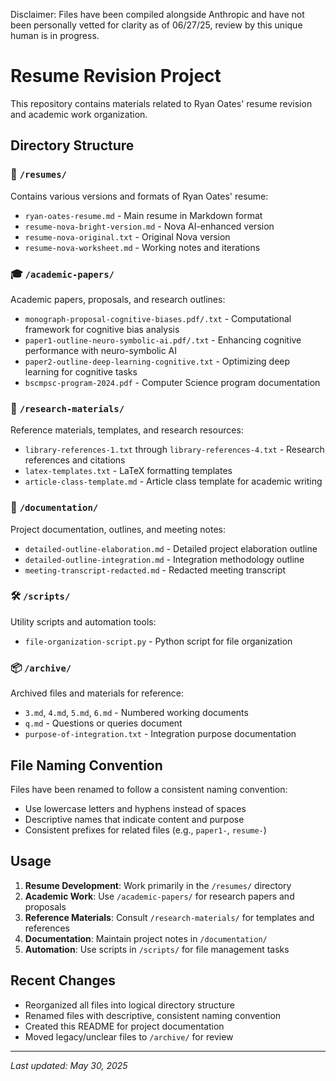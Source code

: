 Disclaimer: Files have been compiled alongside Anthropic and have not been personally vetted for clarity as of 06/27/25, review by this unique human is in progress. 

# Resume Revision Project

This repository contains materials related to Ryan Oates' resume revision and academic work organization.

## Directory Structure

### 📄 `/resumes/`
Contains various versions and formats of Ryan Oates' resume:
- `ryan-oates-resume.md` - Main resume in Markdown format
- `resume-nova-bright-version.md` - Nova AI-enhanced version
- `resume-nova-original.txt` - Original Nova version
- `resume-nova-worksheet.md` - Working notes and iterations

### 🎓 `/academic-papers/`
Academic papers, proposals, and research outlines:
- `monograph-proposal-cognitive-biases.pdf/.txt` - Computational framework for cognitive bias analysis
- `paper1-outline-neuro-symbolic-ai.pdf/.txt` - Enhancing cognitive performance with neuro-symbolic AI
- `paper2-outline-deep-learning-cognitive.txt` - Optimizing deep learning for cognitive tasks
- `bscmpsc-program-2024.pdf` - Computer Science program documentation

### 🔬 `/research-materials/`
Reference materials, templates, and research resources:
- `library-references-1.txt` through `library-references-4.txt` - Research references and citations
- `latex-templates.txt` - LaTeX formatting templates
- `article-class-template.md` - Article class template for academic writing

### 📝 `/documentation/`
Project documentation, outlines, and meeting notes:
- `detailed-outline-elaboration.md` - Detailed project elaboration outline
- `detailed-outline-integration.md` - Integration methodology outline
- `meeting-transcript-redacted.md` - Redacted meeting transcript

### 🛠️ `/scripts/`
Utility scripts and automation tools:
- `file-organization-script.py` - Python script for file organization

### 📦 `/archive/`
Archived files and materials for reference:
- `3.md`, `4.md`, `5.md`, `6.md` - Numbered working documents
- `q.md` - Questions or queries document
- `purpose-of-integration.txt` - Integration purpose documentation

## File Naming Convention

Files have been renamed to follow a consistent naming convention:
- Use lowercase letters and hyphens instead of spaces
- Descriptive names that indicate content and purpose
- Consistent prefixes for related files (e.g., `paper1-`, `resume-`)

## Usage

1. **Resume Development**: Work primarily in the `/resumes/` directory
2. **Academic Work**: Use `/academic-papers/` for research papers and proposals
3. **Reference Materials**: Consult `/research-materials/` for templates and references
4. **Documentation**: Maintain project notes in `/documentation/`
5. **Automation**: Use scripts in `/scripts/` for file management tasks

## Recent Changes

- Reorganized all files into logical directory structure
- Renamed files with descriptive, consistent naming convention
- Created this README for project documentation
- Moved legacy/unclear files to `/archive/` for review

---

*Last updated: May 30, 2025*